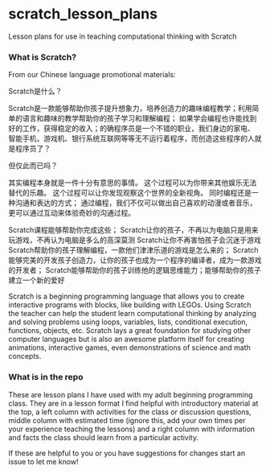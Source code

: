 # scratch_lesson_plans
Lesson plans for use in teaching computational thinking with Scratch

### What is Scratch?

From our Chinese language promotional materials:

Scratch是什么？ 

Scratch是一款能够帮助你孩子提升想象力，培养创造力的趣味编程教学；利用简单的语言和趣味的教学帮助你的孩子学习和理解编程；
如果学会编程也许能找到好的工作，获得稳定的收入；的确程序员是一个不错的职业，我们身边的家电、 智能手机，游戏机、银行系统互联网等等无不运行着程序，而创造这些程序的人就是程序员了？

但仅此而已吗？

其实编程本身就是一件十分有意思的事情。
这个过程可以为你带来其他娱乐无法替代的乐趣。
这个过程可以让你发现观察这个世界的全新视角。
同时编程还是一种沟通和表达的方式；
通过编程，我们不仅可以做出自己喜欢的动漫或者音乐，更可以通过互动来体验奇妙的沟通过程。

Scratch课程能够帮助你完成这些；
Scratch让你的孩子，不再以为电脑只是用来玩游戏，不再认为电脑是多么的高深莫测
Scratch让你不再害怕孩子会沉迷于游戏
Scratch帮助你的孩子理解编程，一款他们津津乐道的游戏是怎么来的；
Scratch能够完美的开发孩子创造力，让你的孩子也成为一个程序的编译者，成为一款游戏的开发者；
Scratch能够帮助你的孩子训练他的逻辑思维能力；能够帮助你的孩子建立一个新的爱好

Scratch is a beginning programming language that allows you to create interactive programs with blocks, like building with LEGOs.  Using Scratch the teacher can help the student learn computational thinking by analyzing and solving problems using loops, variables, lists, conditional execution, functions, objects, etc.  Scratch lays a great foundation for studying other computer languages but is also an awesome platform itself for creating animations, interactive games, even demonstrations of science and math concepts.

### What is in the repo

These are lesson plans I have used with my adult beginning programming class.  They are in a lesson format I find helpful with introductory material at the top, a left column with activities for the class or discussion questions, middle column with estimated time (ignore this, add your own times per your experience teaching the lessons) and a right column with information and facts the class should learn from a particular activity.

If these are helpful to you or you have suggestions for changes start an issue to let me know!
